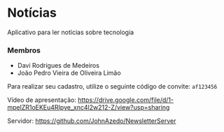 # Notícias
 Aplicativo para ler notícias sobre tecnologia

### Membros
- Davi Rodrigues de Medeiros
- João Pedro Vieira de Oliveira Limão

Para realizar seu cadastro, utilize o seguinte código de convite: `af123456`

Vídeo de apresentação: https://drive.google.com/file/d/1-mpelZR1oEKEu4RIpye_xnc4l2w212-Z/view?usp=sharing

Servidor: https://github.com/JohnAzedo/NewsletterServer
